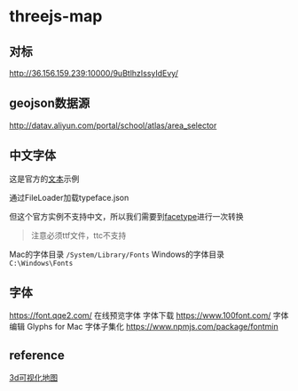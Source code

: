 # threejs-map


## 对标
http://36.156.159.239:10000/9uBtlhzIssyIdEvy/

## geojson数据源
http://datav.aliyun.com/portal/school/atlas/area_selector


## 中文字体

这是官方的[文本](https://github.com/mrdoob/three.js/blob/master/examples/webgl_geometry_text_shapes.html)示例

通过FileLoader加载typeface.json

但这个官方实例不支持中文，所以我们需要到[facetype](http://gero3.github.io/facetype.js/)进行一次转换

> 注意必须ttf文件，ttc不支持

Mac的字体目录 `/System/Library/Fonts`
Windows的字体目录 `C:\Windows\Fonts`

## 字体

https://font.qqe2.com/ 在线预览字体
字体下载 https://www.100font.com/
字体编辑 Glyphs for Mac
字体子集化 https://www.npmjs.com/package/fontmin


## reference

[3d可视化地图](https://juejin.cn/post/6980983551399788580)
